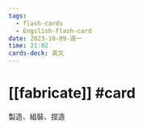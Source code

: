 ```yaml
---
tags:
  - flash-cards
  - Engslish-flash-card
date: 2023-10-09-週一
time: 21:02
cards-deck: 英文
---
```


# [[fabricate]] #card 
製造、組裝、捏造